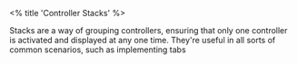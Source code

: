 <% title 'Controller Stacks' %>

Stacks are a way of grouping controllers, ensuring that only one controller is activated and displayed at any one time. They're useful in all sorts of common scenarios, such as implementing tabs